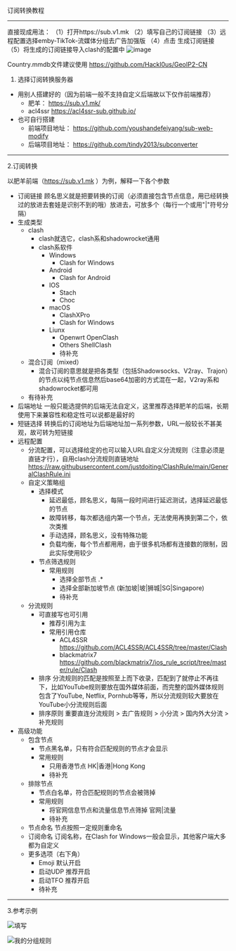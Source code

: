 订阅转换教程

---
直接现成用法：
（1）打开https://sub.v1.mk
（2）填写自己的订阅链接
（3）远程配置选择emby-TikTok-流媒体分组去广告加强版
（4）点击 生成订阅链接
（5）将生成的订阅链接导入clash的配置中
![image](https://user-images.githubusercontent.com/109136320/179713465-25c87cfe-39eb-49e8-b829-c4293f418b63.png)

Country.mmdb文件建议使用 https://github.com/Hackl0us/GeoIP2-CN

1. 选择订阅转换服务器

- 用别人搭建好的（因为前端一般不支持自定义后端故以下仅作前端推荐）
  - 肥羊：
    https://sub.v1.mk/
  - acl4ssr
    https://acl4ssr-sub.github.io/
- 也可自行搭建
  - 前端项目地址：
    https://github.com/youshandefeiyang/sub-web-modify
  - 后端项目地址：
    https://github.com/tindy2013/subconverter

---

2.订阅转换

以肥羊前端（https://sub.v1.mk ）为例，解释一下各个参数

- 订阅链接
  顾名思义就是把要转换的订阅（必须直接包含节点信息，用已经转换过的放进去套娃是识别不到的哦）放进去，可放多个（每行一个或用"|"符号分隔）
- 生成类型
  - clash
    - clash就选它，clash系和shadowrocket通用
    - clash系软件
      - Windows
        - Clash for Windows
      - Android
        - Clash for Android
      - IOS
        - Stach
        - Choc
      - macOS
        - ClashXPro
        - Clash for Windows
      - Liunx
        - Openwrt
          OpenClash
        - Others
          ShellClash
        - 待补充
  - 混合订阅（mixed）
    - 混合订阅的意思就是把各类型（包括Shadowsocks、V2ray、Trajon）的节点以纯节点信息然后base64加密的方式混在一起，V2ray系和shadowrocket都可用
  - 有待补充
- 后端地址
  一般只能选提供的后端无法自定义，这里推荐选择肥羊的后端，长期使用下来兼容性和稳定性可以说都是最好的
- 短链选择
  转换后的订阅地址为后端地址加一系列参数，URL一般较长不甚美观，故可转为短链接
- 远程配置
  - 分流配置，可以选择给定的也可以输入URL自定义分流规则（注意必须是直链才行），自用clash分流规则直链地址
    https://raw.githubusercontent.com/justdoiting/ClashRule/main/GeneralClashRule.ini
  - 自定义策略组
    - 选择模式
      - 延迟最低，顾名思义，每隔一段时间进行延迟测试，选择延迟最低的节点
      - 故障转移，每次都选组内第一个节点，无法使用再换到第二个，依次类推
      - 手动选择，顾名思义，没有特殊功能
      - 负载均衡，每个节点都用用，由于很多机场都有连接数的限制，因此实际使用较少
    - 节点筛选规则
      - 常用规则
        - 选择全部节点
          .*
        - 选择全部新加坡节点
          (新加坡|坡|狮城|SG|Singapore)
        - 待补充
  - 分流规则
    - 可直接写也可引用
      - 推荐引用为主
      - 常用引用仓库
        - ACL4SSR
          https://github.com/ACL4SSR/ACL4SSR/tree/master/Clash
        - blackmatrix7
          https://github.com/blackmatrix7/ios_rule_script/tree/master/rule/Clash
    - 排序
      分流规则的匹配是按照至上而下收录，匹配到了就停止不再往下，比如YouTube规则要放在国外媒体前面，而完整的国外媒体规则包含了YouTube, Netflix, Pornhub等等，所以分流规则较大要放在YouTube小分流规则后面
    - 排序原则
      重要直连分流规则 > 去广告规则 > 小分流 > 国内外大分流 > 补充规则
- 高级功能
  - 包含节点
    - 节点黑名单，只有符合匹配规则的节点才会显示
    - 常用规则
      - 只用香港节点
        HK|香港|Hong Kong
      - 待补充
  - 排除节点
    - 节点白名单，符合匹配规则的节点会被筛掉
    - 常用规则
      - 将官网信息节点和流量信息节点筛掉
        官网|流量
      - 待补充
  - 节点命名
    节点按照一定规则重命名
  - 订阅命名
     订阅名称，在Clash for Windows一般会显示，其他客户端大多都为自定义
  - 更多选项（右下角）
    - Emoji
      默认开启
    - 启动UDP
      推荐开启
    - 启动TFO
      推荐开启
    - 待补充

---

3.参考示例


![填写](https://user-images.githubusercontent.com/109136320/179202130-e2dc2f82-7d4b-4c10-be32-52f3a3e4582b.png)


![我的分组规则](https://user-images.githubusercontent.com/109136320/179201756-5a457661-ca2d-4c0a-8031-d3b50fea4ff3.jpg)

